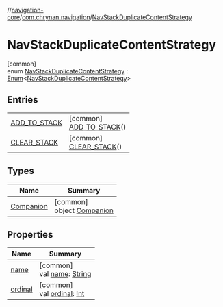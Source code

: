 //[navigation-core](../../../index.md)/[com.chrynan.navigation](../index.md)/[NavStackDuplicateContentStrategy](index.md)

# NavStackDuplicateContentStrategy

[common]\
enum [NavStackDuplicateContentStrategy](index.md) : [Enum](https://kotlinlang.org/api/latest/jvm/stdlib/kotlin/-enum/index.html)&lt;[NavStackDuplicateContentStrategy](index.md)&gt;

## Entries

| | |
|---|---|
| [ADD_TO_STACK](-a-d-d_-t-o_-s-t-a-c-k/index.md) | [common]<br>[ADD_TO_STACK](-a-d-d_-t-o_-s-t-a-c-k/index.md)() |
| [CLEAR_STACK](-c-l-e-a-r_-s-t-a-c-k/index.md) | [common]<br>[CLEAR_STACK](-c-l-e-a-r_-s-t-a-c-k/index.md)() |

## Types

| Name | Summary |
|---|---|
| [Companion](-companion/index.md) | [common]<br>object [Companion](-companion/index.md) |

## Properties

| Name | Summary |
|---|---|
| [name](-c-l-e-a-r_-s-t-a-c-k/index.md#-372974862%2FProperties%2F-215881696) | [common]<br>val [name](-c-l-e-a-r_-s-t-a-c-k/index.md#-372974862%2FProperties%2F-215881696): [String](https://kotlinlang.org/api/latest/jvm/stdlib/kotlin/-string/index.html) |
| [ordinal](-c-l-e-a-r_-s-t-a-c-k/index.md#-739389684%2FProperties%2F-215881696) | [common]<br>val [ordinal](-c-l-e-a-r_-s-t-a-c-k/index.md#-739389684%2FProperties%2F-215881696): [Int](https://kotlinlang.org/api/latest/jvm/stdlib/kotlin/-int/index.html) |
